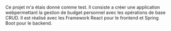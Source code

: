 Ce projet m'a étais donné comme test.
Il consiste a créer une application webpermettant la gestion de budget personnel avec les opérations de base CRUD.
Il est réalisé avec les Framework React pour le frontend et Spring Boot pour le backend.
